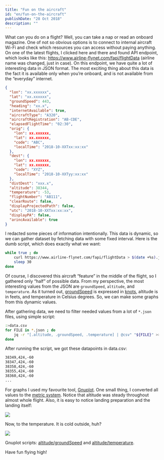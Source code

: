 ```yaml
---
title: "Fun on the aircraft"
id: "en/fun-on-the-aircraft"
publishDate: "28 Oct 2018"
description: ""
---
```


What can you do on a flight? Well, you can take a nap or read an onboard magazine. One of not so obvious options is to connect to internal aircraft Wi-Fi and check which resources you can access without paying anything. On one of the latest flights, I clicked here and there and found API endpoint, which looks like this: https://www.airline-flynet.com/fapi/flightData (airline name was changed, just in case). On this endpoint, we have quite a lot of interesting data in JSON format. The most exciting thing about this data is the fact it is available only when you’re onboard, and is not available from the “everyday” internet.

```json
{
  "lon": "xx.xxxxxx",
  "lat": "xx.xxxxxx",
  "groundSpeed": 443,
  "heading": "xx.x",
  "internetAvailable": true,
  "aircraftType": "A320",
  "aircraftRegistration": "AB-CDE",
  "elapsedFlightTime": "02:30",
  "orig": {
    "lon": xx.xxxxxx,
    "lat": xx.xxxxxx,
    "code": "ABC",
    "localTime": "2018-10-XXTxx:xx:xx"
  },
  "dest": {
    "lon": xx.xxxxxx,
    "lat": xx.xxxxxx,
    "code": "XYZ",
    "localTime": "2018-10-XXTyy:xx:xx"
  },
  "distDest": "xxx.x",
  "altitude": 38344,
  "temperature": -53,
  "flightNumber": "AB111",
  "clearRoute": false,
  "displayProjectedPath": false,
  "utc": "2018-10-XXTxx:xx:xx",
  "displayPA": false,
  "arincAvailable": true
}
```

I redacted some pieces of information intentionally. This data is dynamic, so we can gather dataset by fetching data with some fixed interval. Here is the dumb script, which does exactly what we want:

```sh
while true ; do
    curl https://www.airline-flynet.com/fapi/flightData > $(date +%s).json
    sleep 30
done
```

Of course, I discovered this aircraft “feature” in the middle of the flight, so I gathered only “half” of possible data. From my perspective, the most interesting values from the JSON are `groundSpeed`, `altitude`, and `temperature`. As it turned out, [groundSpeed](https://en.wikipedia.org/wiki/Ground_speed) is expressed in [knots](https://en.wikipedia.org/wiki/Knot_(unit)), altitude is in feets, and temperature in Celsius degrees. So, we can make some graphs from this dynamic values.

After gathering data, we need to filter needed values from a lot of `*.json` files, using simple script:

```sh
:>data.csv
for FILE in *.json ; do
    jq -r "[.altitude, .groundSpeed, .temperature] | @csv" "${FILE}" >> data.csv
done
```

After running the script, we got these datapoints in data.csv:

```md
38349,424,-60
38347,424,-60
38358,424,-60
38355,424,-60
38360,424,-60
...
```

For graphs I used my favourite tool, [Gnuplot](http://www.gnuplot.info/). One small thing, I converted all values to the [metric system](https://en.wikipedia.org/wiki/Metric_system). Notice that altitude was steady throughout almost whole flight. Also, it is easy to notice landing preparation and the landing itself:

![](/assets/blog/fun-on-the-aircraft/speed.png)

Now, to the temperature. It is cold outside, huh?

![](/assets/blog/fun-on-the-aircraft/temperature.png)

Gnuplot scripts: [altitude/groundSpeed](https://gist.github.com/oioki/6c3bc2115216f7e20ef9fffb0116e5e6) and [altitude/temperature](https://gist.github.com/oioki/e83b9cf9514be17216ffc8ee64aa012f).

Have fun flying high!
